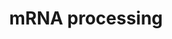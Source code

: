 ---
annotations:
- type: Pathway Ontology
  value: transcription pathway
- type: Pathway Ontology
  value: spliceosome pathway
authors:
- Nsalomonis
- MaintBot
- Khanspers
- Ddigles
- Mkutmon
- Eweitz
description: 'This process describes the conversion of precursor messenger RNA into
  mature messenger RNA (mRNA).  The pre-mRNA molecule undergoes three main modifications.
  These modifications are 5'' capping, 3'' polyadenylation, and RNA splicing, which
  occur in the cell nucleus before the RNA is translated.  5'' Capping: Capping of
  the pre-mRNA involves the addition of 7-methylguanosine (m7G) to the 5'' end. The
  cap protects the 5'' end of the primary RNA transcript from attack by ribonucleases
  that have specificity to the 3''5'' phosphodiester bonds.  3'' Processing: The pre-mRNA
  processing at the 3'' end of the RNA molecule involves cleavage of its 3'' end and
  then the addition of about 200 adenine residues to form a poly(A) tail. As the poly(A)
  tails is synthesised, it binds multiple copies of poly(A) binding protein, which
  protects the 3''end from ribonuclease digestion.  Splicing: RNA splicing is the
  process by which introns, regions of RNA that do not code for protein, are removed
  from the pre-mRNA and the remaining exons connected to re-form a single continuous
  molecule.   Description adapted from Wikipedia: http://en.wikipedia.org/wiki/Post-transcriptional_modification  Pathway
  adapted from http://www.reactome.org.'
last-edited: 2021-05-16
organisms:
- Rattus norvegicus
redirect_from:
- /index.php/Pathway:WP529
- /instance/WP529
schema-jsonld:
- '@context': https://schema.org/
  '@id': https://wikipathways.github.io/pathways/WP529.html
  '@type': Dataset
  creator:
    '@type': Organization
    name: WikiPathways
  description: 'This process describes the conversion of precursor messenger RNA into
    mature messenger RNA (mRNA).  The pre-mRNA molecule undergoes three main modifications.
    These modifications are 5'' capping, 3'' polyadenylation, and RNA splicing, which
    occur in the cell nucleus before the RNA is translated.  5'' Capping: Capping
    of the pre-mRNA involves the addition of 7-methylguanosine (m7G) to the 5'' end.
    The cap protects the 5'' end of the primary RNA transcript from attack by ribonucleases
    that have specificity to the 3''5'' phosphodiester bonds.  3'' Processing: The
    pre-mRNA processing at the 3'' end of the RNA molecule involves cleavage of its
    3'' end and then the addition of about 200 adenine residues to form a poly(A)
    tail. As the poly(A) tails is synthesised, it binds multiple copies of poly(A)
    binding protein, which protects the 3''end from ribonuclease digestion.  Splicing:
    RNA splicing is the process by which introns, regions of RNA that do not code
    for protein, are removed from the pre-mRNA and the remaining exons connected to
    re-form a single continuous molecule.   Description adapted from Wikipedia: http://en.wikipedia.org/wiki/Post-transcriptional_modification  Pathway
    adapted from http://www.reactome.org.'
  keywords:
  - Nono
  - Snrpep2
  - LOC688526
  - 'We are studying a family of kinases which we believe provide an interface between
    intracellular signaling networks and the post-transcriptional mechanism of mRNA
    splicing. We are performing a structure:function analysis of the three Clk family
    members to identify domains in the three proteins which are involved in regulating
    splicing. Using homologous recombination we are generating null strains of mice
    which are lacking one, two or all three Clk genes. The Clk kinases all possess
    dual specificity kinase activity and yeast expression systems are being used to
    produce large amounts of the kinase to perform a detailed analysis of the sites
    of serine, threonine and tyrosine autophosphorylation within the kinase.</br>Homology
    Mapping from Homo sapiens to Rattus norvegicus: Original ID = L:1195'
  - 'Fax:              613-247-3524'
  - U5 snRNA
  - Dhx16
  - Srsf7
  - U2af1
  - AABR07051190.1
  - Dhx8
  - Snrpa1
  - Sf3a2
  - Dicer1
  - Clk2
  - Celf2
  - Clk4
  - Sf3b3
  - Snrpb2
  - Cpsf3
  - Prpf18
  - Snrnp70
  - HNRPA3P1
  - Srpk1
  - Snrpn
  - Ddx1
  - SNRPG
  - Sf3a3
  - Snu13
  - Prpf4b
  - Srsf6
  - Clasrp
  - Pabpn1
  - Prpf3
  - Ncbp1
  - Sf3b2
  - Sf3b5
  - Clk3
  - Rngtt
  - Supt5h
  - Srsf5
  - Rnu6
  - Phf5a
  - Cpsf4
  - Tmed10
  - Sfswap
  - Hnrnpa2b1
  - Fus
  - Snrpd1
  - Ddx20
  - Txnl4a
  - Xrn2
  - AC126899.1
  - Cstf1
  - LOC103689931
  - Srrm1
  - Prpf8
  - Hnrnpr
  - Rnmt
  - Dhx15
  - The control of pre-mRNA splicing by the Clk kinase family
  - Prmt2
  - Smc1a
  - U2
  - Eftud2
  - Sfpq
  - SNRPD2
  - U4 snRNA
  - Ppm1g
  - University of Ottawa
  - Career Scientist, Ottawa Regional Cancer Centre
  - Hnrnpm
  - Professor, Depts. of Medicine and Biochemistry, Microbiology &amp;amp; Immunology
  - DNAJC8
  - Cstf3
  - Celf4
  - Papola
  - Clk1
  - Hnrnpu
  - Srsf10
  - Prpf4
  - 'Telephone:    613-737-7700 ext 6893'
  - Lsm7
  - Hnrnpk
  - Sf3b1
  - Hnrnph2
  - Cd2bp2
  - Sf3b4
  - Cstf2t
  - Cstf2
  - PCBP2
  - Srek1
  - Srsf2
  - Spop
  - Snrpd3
  - Associate Scientist, The Ottawa Hospital Research Institute
  - Hnrnph1
  - 'Email:           John.Bell@orcc.on.ca'
  - Snrpa
  - Srsf4
  - Sugp2
  - Srsf9
  - Clp1
  - Cpsf2
  - Nudt21
  - Snrpb
  - Sugp1
  - Mettl3
  - Rbm17
  - AABR07060628.1
  - ATP
  - Sf3a1
  - Cdc40
  - Rbm5
  - Srsf1
  - U2af2
  - Cpsf1
  - Dhx38
  - U1 snRNA
  - Snrnp40
  - Nxf1
  - Tra2b
  - GMP
  - Hnrnpd
  - Ybx1
  - Snrpf
  - Rbmx
  - Ptbp2
  - Prpf40a
  - HNRPC
  - Ptbp1
  - Srsf3
  - Prpf6
  - Prmt1
  - Celf1
  - Pskh1
  - SRPK2
  - Srp54a
  - POLR2A
  - Rbm39
  - Ncbp2
  - Dhx9
  license: CC0
  name: mRNA processing
seo: CreativeWork
title: mRNA processing
wpid: WP529
---